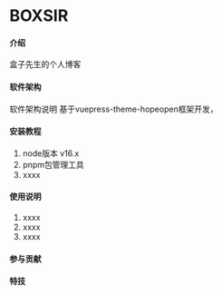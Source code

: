 # BOXSIR

#### 介绍
盒子先生的个人博客

#### 软件架构
软件架构说明
基于vuepress-theme-hopeopen框架开发，

#### 安装教程

1.  node版本     v16.x
2.  pnpm包管理工具    
3.  xxxx

#### 使用说明

1.  xxxx
2.  xxxx
3.  xxxx

#### 参与贡献


#### 特技
